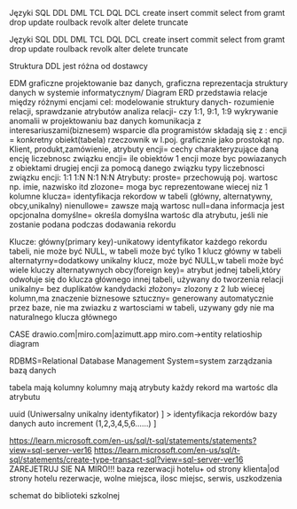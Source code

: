 Języki SQL
DDL         DML         TCL         DQL             DCL 
create      insert      commit     select from      gramt
drop        update      roulback                    revolk
alter       delete
truncate


Języki SQL
DDL         DML         TCL         DQL             DCL 
create      insert      commit     select from      gramt
drop        update      roulback                    revolk
alter       delete
truncate

Struktura DDL jest różna od dostawcy



EDM graficzne projektowanie baz danych, graficzna reprezentacja struktury danych w systemie informatycznym/ Diagram ERD przedstawia relacje między różnymi encjami
cel:
    modelowanie struktury danych- rozumienie relacji, sprawdzanie atrybutów
    analiza relacji- czy 1:1, 9:1, 1:9
    wykrywanie anomalii w projektowaniu baz danych
    komunikacja z interesariuszami(biznesem)
    wsparcie dla programistów
składają się z :
    encji = konkretny obiekt(tabela) rzeczownik w l.poj. graficznie jako prostokąt np. Klient, produkt,zamówienie,
    atrybuty encji= cechy charakteryzujące daną encję
    liczebnosc związku encji= ile obiektów 1 encji moze byc powiazanych z obiektami drugiej encji za pomocą danego związku
            typy liczebnosci związku encji:
                1:1
                1:N
                N:1
                N:N
    Atrybuty:
        proste= przechowują poj. wartosc np. imie, nazwisko itd
        zlozone= moga byc reprezentowane wiecej niz 1 kolumne
        klucza= identyfikacja rekordow w tabeli (główny, alternatywny, obcy,unikalny)
        nienullowe= zawsze mają wartosc
        null=dana informacja jest opcjonalna
        domyślne= określa domyślna wartośc dla atrybutu, jeśli nie zostanie podana podczas dodawania rekordu

Klucze:
    główny(primary key)-unikatowy identyfikator każdego rekordu tabeli, nie może być NULL, w tabeli może być tylko 1 klucz główny w tabeli
    alternatyrny=dodatkowy unikalny klucz, może być NULL,w tabeli może być wiele kluczy alternatywnych
    obcy(foreign key)= atrybut jednej tabeli,który odwołuje się do klucza głównego innej tabeli, używany do tworzenia relacji
    unikalny= bez duplikatów
    kandydacki
    złożony= zlozony z 2 lub wiecej kolumn,ma znaczenie biznesowe
    sztuczny= generowany automatycznie przez baze, nie ma zwiazku z wartosciami w tabeli, uzywany gdy nie ma naturalnego klucza głównego


CASE
drawio.com|miro.com|azimutt.app
miro.com->entity relatioship diagram 


RDBMS=Relational Database Management System=system zarządzania bazą danych

tabela mają kolumny
kolumny mają atrybuty
każdy rekord ma wartośc dla atrybutu

uuid (Uniwersalny unikalny identyfikator)   ]
                                                >        identyfikacja rekordów bazy danych
auto increment (1,2,3,4,5,6......)          ]



https://learn.microsoft.com/en-us/sql/t-sql/statements/statements?view=sql-server-ver16
https://learn.microsoft.com/en-us/sql/t-sql/statements/create-type-transact-sql?view=sql-server-ver16
ZAREJETRUJ SIE NA MIRO!!!
baza rezerwacji hotelu+
od strony klienta|od strony hotelu
rezerwacje, wolne miejsca, ilosc miejsc, serwis, uszkodzenia



schemat do biblioteki szkolnej